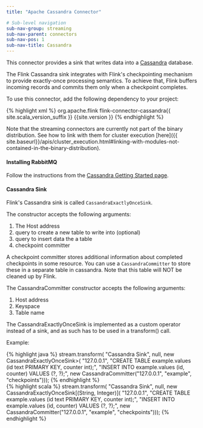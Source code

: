 ```yaml
---
title: "Apache Cassandra Connector"

# Sub-level navigation
sub-nav-group: streaming
sub-nav-parent: connectors
sub-nav-pos: 1
sub-nav-title: Cassandra
---
```

<!--
Licensed to the Apache Software Foundation (ASF) under one
or more contributor license agreements.  See the NOTICE file
distributed with this work for additional information
regarding copyright ownership.  The ASF licenses this file
to you under the Apache License, Version 2.0 (the
"License"); you may not use this file except in compliance
with the License.  You may obtain a copy of the License at

  http://www.apache.org/licenses/LICENSE-2.0

Unless required by applicable law or agreed to in writing,
software distributed under the License is distributed on an
"AS IS" BASIS, WITHOUT WARRANTIES OR CONDITIONS OF ANY
KIND, either express or implied.  See the License for the
specific language governing permissions and limitations
under the License.
-->

This connector provides a sink that writes data into a [Cassandra](https://cassandra.apache.org/) database.

The Flink Cassandra sink integrates with Flink's checkpointing mechanism to provide
exactly-once processing semantics. To achieve that, Flink buffers incoming records
and commits them only when a checkpoint completes.

To use this connector, add the following dependency to your project:

{% highlight xml %}
<dependency>
  <groupId>org.apache.flink</groupId>
  <artifactId>flink-connector-cassandra{{ site.scala_version_suffix }}</artifactId>
  <version>{{site.version }}</version>
</dependency>
{% endhighlight %}

Note that the streaming connectors are currently not part of the binary distribution. See how to link with them for cluster execution [here]({{ site.baseurl}}/apis/cluster_execution.html#linking-with-modules-not-contained-in-the-binary-distribution).

#### Installing RabbitMQ
Follow the instructions from the [Cassandra Getting Started page](http://wiki.apache.org/cassandra/GettingStarted).

#### Cassandra Sink

Flink's Cassandra sink is called `CassandraExactlyOnceSink`.

The constructor accepts the following arguments:

1. The Host address
2. query to create a new table to write into (optional)
3. query to insert data the a table
4. checkpoint committer

A checkpoint committer stores additional information about completed checkpoints
in some resource. You can use a `CassandraCommitter` to store these in a separate
table in cassandra. Note that this table will NOT be cleaned up by Flink.

The CassandraCommitter constructor accepts the following arguments:
1. Host address
2. Keyspace
3. Table name

The CassandraExactlyOnceSink is implemented as a custom operator
instead of a sink, and as such has to be used in a transform() call.

Example:

<div class="codetabs" markdown="1">
<div data-lang="java" markdown="1">
{% highlight java %}
stream.transform(
  "Cassandra Sink",
  null,
  new CassandraExactlyOnceSink<Tuple2<String, Integer>>(
    "127.0.0.1",
    "CREATE TABLE example.values (id text PRIMARY KEY, counter int);",
    "INSERT INTO example.values (id, counter) VALUES (?, ?);",
    new CassandraCommitter("127.0.0.1", "example", "checkpoints")));
{% endhighlight %}
</div>
<div data-lang="scala" markdown="1">
{% highlight scala %}
stream.transform(
  "Cassandra Sink",
  null,
  new CassandraExactlyOnceSink[(String, Integer)](
    "127.0.0.1",
    "CREATE TABLE example.values (id text PRIMARY KEY, counter int);",
    "INSERT INTO example.values (id, counter) VALUES (?, ?);",
    new CassandraCommitter("127.0.0.1", "example", "checkpoints")));
{% endhighlight %}
</div>
</div>
